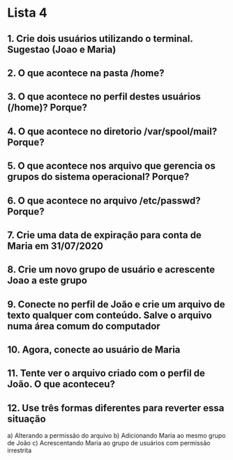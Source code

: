 # Lista 4

## 1. Crie dois usuários utilizando o terminal. Sugestao (Joao e Maria)

## 2. O que acontece na pasta /home?

## 3. O que acontece no perfil destes usuários (/home)? Porque?

## 4. O que acontece no diretorio /var/spool/mail? Porque?

## 5. O que acontece nos arquivo que gerencia os grupos do sistema operacional? Porque?

## 6. O que acontece no arquivo /etc/passwd? Porque?

## 7. Crie uma data de expiração para conta de Maria em 31/07/2020

## 8. Crie um novo grupo de usuário e acrescente Joao a este grupo

## 9. Conecte no perfil de João e crie um arquivo de texto qualquer com conteúdo. Salve o arquivo numa área comum do computador

## 10. Agora, conecte ao usuário de Maria

## 11. Tente ver o arquivo criado com o perfil de João. O que aconteceu?

## 12. Use três formas diferentes para reverter essa situação

a) Alterando a permissão do arquivo
b) Adicionando Maria ao mesmo grupo de João
c) Acrescentando Maria ao grupo de usuários com permissão irrestrita
